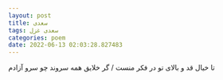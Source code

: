 ```yaml
---
layout: post
title: سعدی
tags: سعدی غزل
categories: poem
date: 2022-06-13 02:03:28.827483
---
```


تا خیال قد و بالای تو در فکر منست / گر خلایق همه سروند چو سرو آزادم